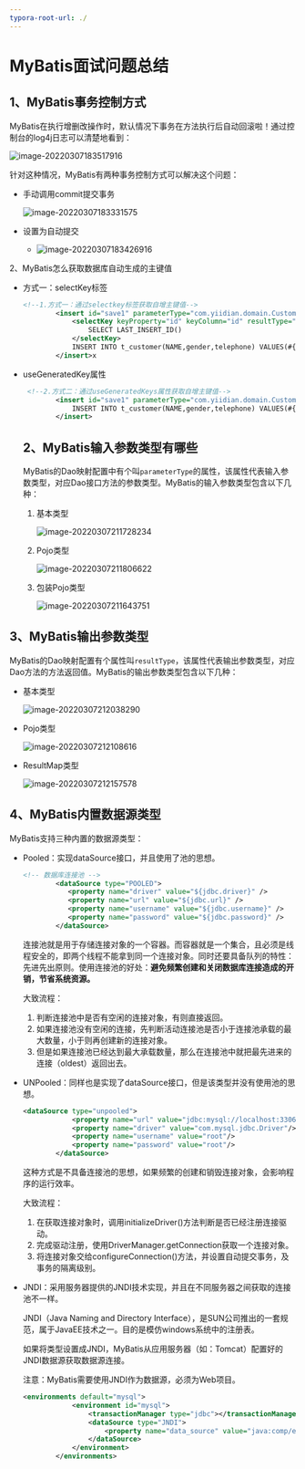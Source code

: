 ```yaml
---
typora-root-url: ./
---
```


# MyBatis面试问题总结

## 1、MyBatis事务控制方式

MyBatis在执行增删改操作时，默认情况下事务在方法执行后自动回滚啦！通过控制台的log4j日志可以清楚地看到：

![image-20220307183517916](/img/MyBatis默认自动回滚.png)

针对这种情况，MyBatis有两种事务控制方式可以解决这个问题：

- 手动调用commit提交事务

  ![image-20220307183331575](/img/MyBatis事务控制方式1.png)

- 设置为自动提交
  - ![image-20220307183426916](/img/MyBatis事务控制方式2.png)

2、MyBatis怎么获取数据库自动生成的主键值

- 方式一：selectKey标签

  ```xml
  <!--1.方式一：通过selectkey标签获取自增主键值-->
          <insert id="save1" parameterType="com.yiidian.domain.Customer">
              <selectKey keyProperty="id" keyColumn="id" resultType="int" order="AFTER">
                  SELECT LAST_INSERT_ID()
              </selectKey>
              INSERT INTO t_customer(NAME,gender,telephone) VALUES(#{name},#{gender},#{telephone})
          </insert>x
  ```

- useGeneratedKey属性

  ```xml
   <!--2.方式二：通过useGeneratedKeys属性获取自增主键值-->
          <insert id="save1" parameterType="com.yiidian.domain.Customer" useGeneratedKeys="true" keyColumn="id" keyProperty="id">
              INSERT INTO t_customer(NAME,gender,telephone) VALUES(#{name},#{gender},#{telephone})
          </insert>
  ```

  

  ## 2、MyBatis输入参数类型有哪些

  MyBatis的Dao映射配置中有个叫`parameterType`的属性，该属性代表输入参数类型，对应Dao接口方法的参数类型。MyBatis的输入参数类型包含以下几种：

  1. 基本类型

     ![image-20220307211728234](/img/基本类型.png)

  2. Pojo类型

     ![image-20220307211806622](/img/POJO类型.png)

  3. 包装Pojo类型

     ![image-20220307211643751](/img/包装pojo.png)

## 3、MyBatis输出参数类型

MyBatis的Dao映射配置有个属性叫`resultType`，该属性代表输出参数类型，对应Dao方法的方法返回值。MyBatis的输出参数类型包含以下几种：

- 基本类型

  ![image-20220307212038290](/img/基本类型1.png)

- Pojo类型

  ![image-20220307212108616](/img/POJO类型1.png)

- ResultMap类型

  ![image-20220307212157578](/img/ResultMap类型.png)

## 4、MyBatis内置数据源类型

MyBatis支持三种内置的数据源类型：

- Pooled：实现dataSource接口，并且使用了池的思想。

  ```xml
  <!-- 数据库连接池 -->
          <dataSource type="POOLED">
             <property name="driver" value="${jdbc.driver}" />
             <property name="url" value="${jdbc.url}" />
             <property name="username" value="${jdbc.username}" />
             <property name="password" value="${jdbc.password}" />
          </dataSource>
  ```

  连接池就是用于存储连接对象的一个容器。而容器就是一个集合，且必须是线程安全的，即两个线程不能拿到同一个连接对象。同时还要具备队列的特性：先进先出原则。使用连接池的好处：**避免频繁创建和关闭数据库连接造成的开销，节省系统资源。**

  大致流程：

  1. 判断连接池中是否有空闲的连接对象，有则直接返回。
  2. 如果连接池没有空闲的连接，先判断活动连接池是否小于连接池承载的最大数量，小于则再创建新的连接对象。
  3. 但是如果连接池已经达到最大承载数量，那么在连接池中就把最先进来的连接（oldest）返回出去。

- UNPooled：同样也是实现了dataSource接口，但是该类型并没有使用池的思想。

  ```xml
  <dataSource type="unpooled">
              <property name="url" value="jdbc:mysql://localhost:3306/mybatis?characterEcndoing=utf8"/>
              <property name="driver" value="com.mysql.jdbc.Driver"/>
              <property name="username" value="root"/>
              <property name="password" value="root"/>
          </dataSource>
  ```

  这种方式是不具备连接池的思想，如果频繁的创建和销毁连接对象，会影响程序的运行效率。

  大致流程：

  1. 在获取连接对象时，调用initializeDriver()方法判断是否已经注册连接驱动。
  2. 完成驱动注册，使用DriverManager.getConnection获取一个连接对象。
  3. 将连接对象交给configureConnection()方法，并设置自动提交事务，及事务的隔离级别。

- JNDI：采用服务器提供的JNDI技术实现，并且在不同服务器之间获取的连接池不一样。

  JNDI（Java Naming and Directory Interface），是SUN公司推出的一套规范，属于JavaEE技术之一。目的是模仿windows系统中的注册表。

  如果将类型设置成JNDI，MyBatis从应用服务器（如：Tomcat）配置好的JNDI数据源获取数据源连接。

  注意：MyBatis需要使用JNDI作为数据源，必须为Web项目。

  ```xml
  <environments default="mysql">
              <environment id="mysql">
                  <transactionManager type="jdbc"></transactionManager>
                  <dataSource type="JNDI">
                      <property name="data_source" value="java:comp/env/jdbc/mybatis"/>
                  </dataSource>
              </environment>
          </environments>
  ```

  

